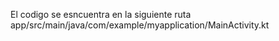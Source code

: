 El codigo se esncuentra en la siguiente ruta app/src/main/java/com/example/myapplication/MainActivity.kt
